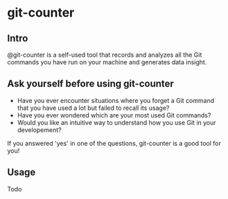 # git-counter

## Intro

@git-counter is a self-used tool that records and analyzes all the Git commands you have run on your machine and generates data insight.

## Ask yourself before using git-counter

-   Have you ever encounter situations where you forget a Git command that you have used a lot but failed to recall its usage?
-   Have you ever wondered which are your most used Git commands?
-   Would you like an intuitive way to understand how you use Git in your developement?

If you answered 'yes' in one of the questions, git-counter is a good tool for you!

## Usage

Todo
